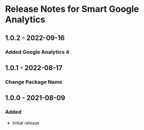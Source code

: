 # Release Notes for Smart Google Analytics

## 1.0.2 - 2022-09-16
### Added Google Analytics 4

## 1.0.1 - 2022-08-17
### Change Package Name

## 1.0.0 - 2021-08-09
### Added
- Initial release
